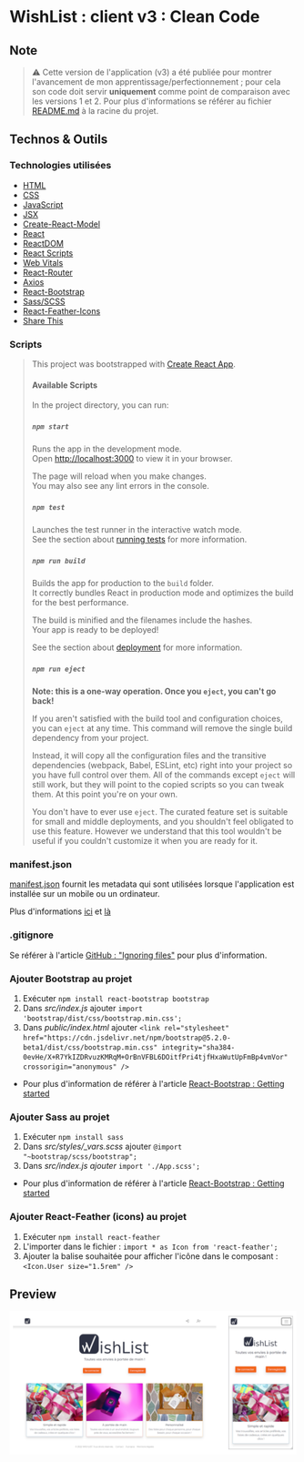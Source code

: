 # WishList : client v3 : Clean Code

## Note

> ⚠️ Cette version de l'application (v3) a été publiée pour montrer l'avancement de mon apprentissage/perfectionnement ; pour cela son code doit servir **uniquement** comme point de comparaison avec les versions 1 et 2. Pour plus d'informations se référer au fichier [README.md](../README.md) à la racine du projet.

## Technos & Outils

### Technologies utilisées

- [HTML](https://www.w3.org/html/)
- [CSS](https://www.w3.org/Style/CSS/)
- [JavaScript](https://developer.mozilla.org/fr/docs/Web/JavaScript)
- [JSX](https://fr.reactjs.org/docs/introducing-jsx.html)
- [Create-React-Model](https://create-react-app.dev/)
- [React](https://reactjs.org/)
- [ReactDOM](https://fr.reactjs.org/docs/react-dom.html)
- [React Scripts](https://www.npmjs.com/package/react-scripts)
- [Web Vitals](https://www.npmjs.com/package/web-vitals)
- [React-Router](https://reactrouter.com/docs/en/v6/getting-started/installation#create-react-app)
- [Axios](https://axios-http.com/fr/)
- [React-Bootstrap](https://react-bootstrap.github.io/getting-started/introduction)
- [Sass/SCSS](https://sass-lang.com/)
- [React-Feather-Icons](https://feathericons.com/)
- [Share This](https://github.com/sharethis-github/sharethis-reactjs)

### Scripts

> This project was bootstrapped with [Create React App](https://github.com/facebook/create-react-app).
> 
> #### Available Scripts
> 
> In the project directory, you can run:
> 
> ##### `npm start`
> 
> Runs the app in the development mode.\
> Open [http://localhost:3000](http://localhost:3000) to view it in your browser.
> 
> The page will reload when you make changes.\
> You may also see any lint errors in the console.
> 
> ##### `npm test`
> 
> Launches the test runner in the interactive watch mode.\
> See the section about [running tests](https://facebook.github.io/create-react-app/docs/running-tests) for more information.
> 
> ##### `npm run build`
> 
> Builds the app for production to the `build` folder.\
> It correctly bundles React in production mode and optimizes the build for the best performance.
> 
> The build is minified and the filenames include the hashes.\
> Your app is ready to be deployed!
> 
> See the section about [deployment](https://facebook.github.io/create-react-app/docs/deployment) for more information.
> 
> ##### `npm run eject`
> 
> **Note: this is a one-way operation. Once you `eject`, you can't go back!**
> 
> If you aren't satisfied with the build tool and configuration choices, you can `eject` at any time. This command will remove the single build dependency from your project.
> 
> Instead, it will copy all the configuration files and the transitive dependencies (webpack, Babel, ESLint, etc) right into your project so you have full control over them. All of the commands except `eject` will still work, but they will point to the copied scripts so you can tweak them. At this point you're on your own.
> 
> You don't have to ever use `eject`. The curated feature set is suitable for small and middle deployments, and you shouldn't feel obligated to use this feature. However we understand that this tool wouldn't be useful if you couldn't customize it when you are ready for it.

### manifest.json

[manifest.json](./wishlist_v3/../public/manifest.json) fournit les metadata qui sont utilisées lorsque l'application est installée sur un mobile ou un ordinateur.

Plus d'informations [ici](https://developer.mozilla.org/en-US/docs/Web/Manifest) et [là](https://developers.google.com/web/fundamentals/web-app-manifest/)

### .gitignore

Se référer à l'article [GitHub : "Ignoring files"](https://help.github.com/articles/ignoring-files/) pour plus d'information.

### Ajouter Bootstrap au projet

1. Exécuter `npm install react-bootstrap bootstrap`
2. Dans _src/index.js_ ajouter `import 'bootstrap/dist/css/bootstrap.min.css';`
3. Dans _public/index.html_ ajouter `<link rel="stylesheet" href="https://cdn.jsdelivr.net/npm/bootstrap@5.2.0-beta1/dist/css/bootstrap.min.css" integrity="sha384-0evHe/X+R7YkIZDRvuzKMRqM+OrBnVFBL6DOitfPri4tjfHxaWutUpFmBp4vmVor" crossorigin="anonymous" />`

- Pour plus d'information de référer à l'article [React-Bootstrap : Getting started](https://react-bootstrap.github.io/getting-started/introduction)

### Ajouter Sass au projet

1. Exécuter `npm install sass`
2. Dans *src/styles/_vars.scss* ajouter `@import "~bootstrap/scss/bootstrap";`
3. Dans *src/index.js ajouter* `import './App.scss';`

- Pour plus d'information de référer à l'article [React-Bootstrap : Getting started](https://react-bootstrap.github.io/getting-started/introduction)

### Ajouter React-Feather (icons) au projet

1. Exécuter `npm install react-feather`
2. L'importer dans le fichier : `import * as Icon from 'react-feather';`
3. Ajouter la balise souhaitée pour afficher l'icône dans le composant : `<Icon.User size="1.5rem" />`

## Preview

![preview](../doc/images/preview_v3.png)
